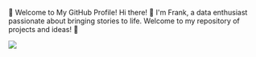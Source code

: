 🌟 Welcome to My GitHub Profile!
Hi there! 👋 I'm Frank, a data enthusiast passionate about bringing stories to life. Welcome to my repository of projects and ideas! 🚀

![](https://komarev.com/ghpvc/?username=mandele1999)

<!---
mandele1999/mandele1999 is a ✨ special ✨ repository because its `README.md` (this file) appears on your GitHub profile.
You can click the Preview link to take a look at your changes.
--->
